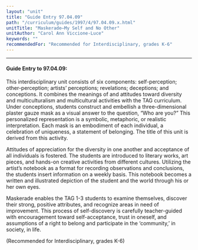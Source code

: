 ```yaml
---
layout: "unit"
title: "Guide Entry 97.04.09"
path: "/curriculum/guides/1997/4/97.04.09.x.html"
unitTitle: "Maskerade—My Self and No Other"
unitAuthor: "Carol Ann Viccione-Luce"
keywords: ""
recommendedFor: "Recommended for Interdisciplinary, grades K-6"
---
```

<body>
<hr/>
<h4>
Guide Entry to 97.04.09:
</h4>
This interdisciplinary unit consists of six components: self-perception; other-perception; artists’ perceptions; revelations; deceptions; and conceptions. It combines the meanings of and attitudes toward diversity and multiculturalism and multicultural activities with the TAG curriculum. Under conceptions, students construct and embellish a three-dimensional plaster gauze mask as a visual answer to the question, “Who are you?” This personalized representation is a symbolic, metaphoric, or realistic interpretation. Each mask is an embodiment of each individual, a celebration of uniqueness, a statement of belonging. The title of this unit is derived from this activity.
<p>
Attitudes of appreciation for the diversity in one another and acceptance of all individuals is fostered. The students are introduced to literary works, art pieces, and hands-on creative activities from different cultures. Utilizing the artist’s notebook as a format for recording observations and conclusions, the students insert information on a weekly basis. This notebook becomes a written and illustrated depiction of the student and the world through his or her own eyes.
</p>
<p>
Maskerade enables the TAG 1-3 students to examine themselves, discover their strong, positive attributes, and recognize areas in need of improvement. This process of self-discovery is carefully teacher-guided with encouragement toward self-acceptance, trust in oneself, and assumptions of a right to belong and participate in the ‘community,’ in society, in life.
</p>
<p>
(Recommended for Interdisciplinary, grades K-6)
</p>
</body>